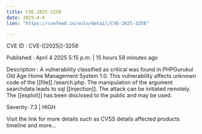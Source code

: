 ```yaml
---
title: CVE-2025-3258
date: 2025-4-4
lien: "https://cvefeed.io/vuln/detail/CVE-2025-3258"

---
```


CVE ID : CVE-[[2025]]-3258

Published :  April 4
2025
5:15 p.m. | 15 hours
58 minutes ago

Description : A vulnerability classified as critical was found in PHPGurukul Old Age Home Management System 1.0. This vulnerability affects unknown code of the  [[file]] /search.php. The manipulation of the argument searchdata leads to sql  [[injection]]. The attack can be initiated remotely. The  [[exploit]] has been disclosed to the public and may be used.

Severity: 7.3 | HIGH

Visit the link for more details
such as CVSS details
affected products
timeline
and more...
